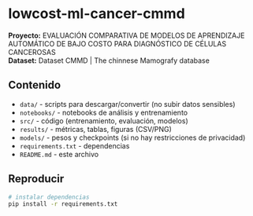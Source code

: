 # lowcost-ml-cancer-cmmd

**Proyecto:** EVALUACIÓN COMPARATIVA DE MODELOS DE APRENDIZAJE AUTOMÁTICO DE BAJO COSTO PARA DIAGNÓSTICO DE CÉLULAS CANCEROSAS  
**Dataset:**  Dataset CMMD | The chinnese Mamografy database 

## Contenido
- `data/` - scripts para descargar/convertir (no subir datos sensibles)
- `notebooks/` - notebooks de análisis y entrenamiento
- `src/` - código (entrenamiento, evaluación, modelos)
- `results/` - métricas, tablas, figuras (CSV/PNG)
- `models/` - pesos y checkpoints (si no hay restricciones de privacidad)
- `requirements.txt` - dependencias
- `README.md` - este archivo

## Reproducir 
```bash
# instalar dependencias
pip install -r requirements.txt

